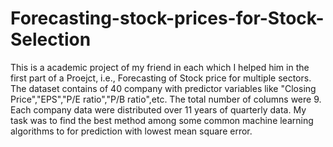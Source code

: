 # Forecasting-stock-prices-for-Stock-Selection

This is a academic project of my friend in each which I helped him in the first part of a Proejct, i.e., 
Forecasting of Stock price for multiple sectors.
The dataset contains of 40 company with predictor variables like "Closing Price","EPS","P/E ratio","P/B ratio",etc.
The total number of columns were 9. Each company data were distributed over 11 years of quarterly data.
My task was to find the best method among some common machine learning algorithms to for prediction with lowest mean square error. 
